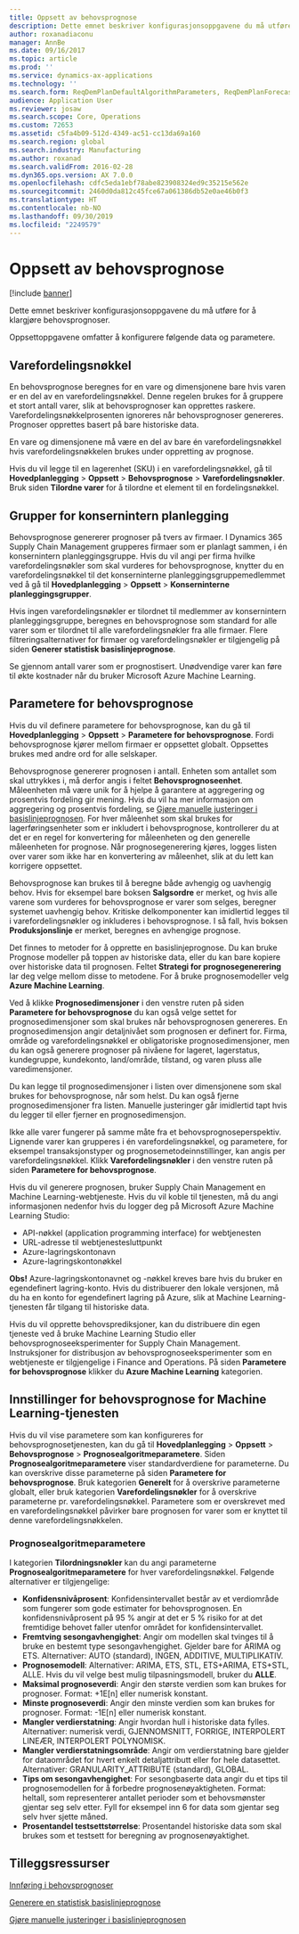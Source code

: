 ```yaml
---
title: Oppsett av behovsprognose
description: Dette emnet beskriver konfigurasjonsoppgavene du må utføre for å klargjøre behovsprognoser.
author: roxanadiaconu
manager: AnnBe
ms.date: 09/16/2017
ms.topic: article
ms.prod: ''
ms.service: dynamics-ax-applications
ms.technology: ''
ms.search.form: ReqDemPlanDefaultAlgorithmParameters, ReqDemPlanForecastParameters
audience: Application User
ms.reviewer: josaw
ms.search.scope: Core, Operations
ms.custom: 72653
ms.assetid: c5fa4b09-512d-4349-ac51-cc13da69a160
ms.search.region: global
ms.search.industry: Manufacturing
ms.author: roxanad
ms.search.validFrom: 2016-02-28
ms.dyn365.ops.version: AX 7.0.0
ms.openlocfilehash: cdfc5eda1ebf78abe823908324ed9c35215e562e
ms.sourcegitcommit: 2460d0da812c45fce67a061386db52e0ae46b0f3
ms.translationtype: HT
ms.contentlocale: nb-NO
ms.lasthandoff: 09/30/2019
ms.locfileid: "2249579"
---
```

# <a name="demand-forecasting-setup"></a>Oppsett av behovsprognose

[!include [banner](../includes/banner.md)]

Dette emnet beskriver konfigurasjonsoppgavene du må utføre for å klargjøre behovsprognoser.  

Oppsettoppgavene omfatter å konfigurere følgende data og parametere.

## <a name="item-allocation-key"></a>Varefordelingsnøkkel
En behovsprognose beregnes for en vare og dimensjonene bare hvis varen er en del av en varefordelingsnøkkel. Denne regelen brukes for å gruppere et stort antall varer, slik at behovsprognoser kan opprettes raskere. Varefordelingsnøkkelprosenten ignoreres når behovsprognoser genereres. Prognoser opprettes basert på bare historiske data. 

En vare og dimensjonene må være en del av bare én varefordelingsnøkkel hvis varefordelingsnøkkelen brukes under oppretting av prognose. 

Hvis du vil legge til en lagerenhet (SKU) i en varefordelingsnøkkel, gå til **Hovedplanlegging** &gt; **Oppsett** &gt; **Behovsprognose** &gt; **Varefordelingsnøkler**. Bruk siden **Tilordne varer** for å tilordne et element til en fordelingsnøkkel.

## <a name="intercompany-planning-groups"></a>Grupper for konsernintern planlegging
Behovsprognose genererer prognoser på tvers av firmaer. I Dynamics 365 Supply Chain Management grupperes firmaer som er planlagt sammen, i én konsernintern planleggingsgruppe. Hvis du vil angi per firma hvilke varefordelingsnøkler som skal vurderes for behovsprognose, knytter du en varefordelingsnøkkel til det konserninterne planleggingsgruppemedlemmet ved å gå til **Hovedplanlegging** &gt; **Oppsett** &gt; **Konserninterne planleggingsgrupper**. 

Hvis ingen varefordelingsnøkler er tilordnet til medlemmer av konsernintern planleggingsgruppe, beregnes en behovsprognose som standard for alle varer som er tilordnet til alle varefordelingsnøkler fra alle firmaer. Flere filtreringsalternativer for firmaer og varefordelingsnøkler er tilgjengelig på siden **Generer statistisk basislinjeprognose**. 

Se gjennom antall varer som er prognostisert. Unødvendige varer kan føre til økte kostnader når du bruker Microsoft Azure Machine Learning.

## <a name="demand-forecasting-parameters"></a>Parametere for behovsprognose
Hvis du vil definere parametere for behovsprognose, kan du gå til **Hovedplanlegging** &gt; **Oppsett** &gt; **Parametere for behovsprognose**. Fordi behovsprognose kjører mellom firmaer er oppsettet globalt. Oppsettes brukes med andre ord for alle selskaper. 

Behovsprognose genererer prognosen i antall. Enheten som antallet som skal uttrykkes i, må derfor angis i feltet **Behovsprognoseenhet**. Måleenheten må være unik for å hjelpe å garantere at aggregering og prosentvis fordeling gir mening. Hvis du vil ha mer informasjon om aggregering og prosentvis fordeling, se [Gjøre manuelle justeringer i basislinjeprognosen](manual-adjustments-baseline-forecast.md). For hver måleenhet som skal brukes for lagerføringsenheter som er inkludert i behovsprognose, kontrollerer du at det er en regel for konvertering for måleenheten og den generelle måleenheten for prognose. Når prognosegenerering kjøres, logges listen over varer som ikke har en konvertering av måleenhet, slik at du lett kan korrigere oppsettet. 

Behovsprognose kan brukes til å beregne både avhengig og uavhengig behov. Hvis for eksempel bare boksen **Salgsordre** er merket, og hvis alle varene som vurderes for behovsprognose er varer som selges, beregner systemet uavhengig behov. Kritiske delkomponenter kan imidlertid legges til i varefordelingsnøkler og inkluderes i behovsprognose. I så fall, hvis boksen **Produksjonslinje** er merket, beregnes en avhengige prognose. 

Det finnes to metoder for å opprette en basislinjeprognose. Du kan bruke Prognose modeller på toppen av historiske data, eller du kan bare kopiere over historiske data til prognosen. Feltet **Strategi for prognosegenerering** lar deg velge mellom disse to metodene. For å bruke prognosemodeller velg **Azure Machine Learning**. 

Ved å klikke **Prognosedimensjoner** i den venstre ruten på siden **Parametere for behovsprognose** du kan også velge settet for prognosedimensjoner som skal brukes når behovsprognosen genereres. En prognosedimensjon angir detaljnivået som prognosen er definert for. Firma, område og varefordelingsnøkkel er obligatoriske prognosedimensjoner, men du kan også generere prognoser på nivåene for lageret, lagerstatus, kundegruppe, kundekonto, land/område, tilstand, og varen pluss alle varedimensjoner. 

Du kan legge til prognosedimensjoner i listen over dimensjonene som skal brukes for behovsprognose, når som helst. Du kan også fjerne prognosedimensjoner fra listen. Manuelle justeringer går imidlertid tapt hvis du legger til eller fjerner en prognosedimensjon. 

Ikke alle varer fungerer på samme måte fra et behovsprognoseperspektiv. Lignende varer kan grupperes i én varefordelingsnøkkel, og parametere, for eksempel transaksjonstyper og prognosemetodeinnstillinger, kan angis per varefordelingsnøkkel. Klikk **Varefordelingsnøkler** i den venstre ruten på siden **Parametere for behovsprognose**. 

Hvis du vil generere prognosen, bruker Supply Chain Management en Machine Learning-webtjeneste. Hvis du vil koble til tjenesten, må du angi informasjonen nedenfor hvis du logger deg på Microsoft Azure Machine Learning Studio:

-   API-nøkkel (application programming interface) for webtjenesten
-   URL-adresse til webtjenestesluttpunkt
-   Azure-lagringskontonavn
-   Azure-lagringskontonøkkel

**Obs!** Azure-lagringskontonavnet og -nøkkel kreves bare hvis du bruker en egendefinert lagring-konto. Hvis du distribuerer den lokale versjonen, må du ha en konto for egendefinert lagring på Azure, slik at Machine Learning-tjenesten får tilgang til historiske data. 

Hvis du vil opprette behovsprediksjoner, kan du distribuere din egen tjeneste ved å bruke Machine Learning Studio eller behovsprognoseeksperimenter for Supply Chain Management. Instruksjoner for distribusjon av behovsprognoseeksperimenter som en webtjeneste er tilgjengelige i Finance and Operations. På siden **Parametere for behovsprognose** klikker du **Azure Machine Learning** kategorien.

## <a name="settings-for-the-demand-forecasting-machine-learning-service"></a>Innstillinger for behovsprognose for Machine Learning-tjenesten
Hvis du vil vise parametere som kan konfigureres for behovsprognosetjenesten, kan du gå til **Hovedplanlegging** &gt; **Oppsett** &gt; **Behovsprognose** &gt; **Prognosealgoritmeparametere**. Siden **Prognosealgoritmeparametere** viser standardverdiene for parameterne. Du kan overskrive disse parameterne på siden **Parametere for behovsprognose**. Bruk kategorien **Generelt** for å overskrive parameterne globalt, eller bruk kategorien **Varefordelingsnøkler** for å overskrive parameterne pr. varefordelingsnøkkel. Parametere som er overskrevet med en varefordelingsnøkkel påvirker bare prognosen for varer som er knyttet til denne varefordelingsnøkkelen.

### <a name="forecast-algorithm-parameters"></a>Prognosealgoritmeparametere

I kategorien **Tilordningsnøkler** kan du angi parameterne **Prognosealgoritmeparametere** for hver varefordelingsnøkkel. Følgende alternativer er tilgjengelige:
- **Konfidensnivåprosent**: Konfidensintervallet består av et verdiområde som fungerer som gode estimater for behovsprognosen. En konfidensnivåprosent på 95 % angir at det er 5 % risiko for at det fremtidige behovet faller utenfor området for konfidensintervallet.
- **Fremtving sesongavhengighet**: Angir om modellen skal tvinges til å bruke en bestemt type sesongavhengighet. Gjelder bare for ARIMA og ETS. Alternativer: AUTO (standard), INGEN, ADDITIVE, MULTIPLIKATIV.
- **Prognosemodell**: Alternativer: ARIMA, ETS, STL, ETS+ARIMA, ETS+STL, ALLE. Hvis du vil velge best mulig tilpasningsmodell, bruker du **ALLE**.
- **Maksimal prognoseverdi**: Angir den største verdien som kan brukes for prognoser. Format: +1E[n] eller numerisk konstant.
- **Minste prognoseverdi**: Angir den minste verdien som kan brukes for prognoser. Format: -1E[n] eller numerisk konstant.
- **Mangler verdierstatning**: Angir hvordan hull i historiske data fylles. Alternativer: numerisk verdi, GJENNOMSNITT, FORRIGE, INTERPOLERT LINEÆR, INTERPOLERT POLYNOMISK.
- **Mangler verdierstatningsområde**: Angir om verdierstatning bare gjelder for dataområdet for hvert enkelt detaljattributt eller for hele datasettet. Alternativer: GRANULARITY_ATTRIBUTE (standard), GLOBAL.
- **Tips om sesongavhengighet**: For sesongbaserte data angir du et tips til prognosemodellen for å forbedre prognosenøyaktigheten. Format: heltall, som representerer antallet perioder som et behovsmønster gjentar seg selv etter. Fyll for eksempel inn 6 for data som gjentar seg selv hver sjette måned.
- **Prosentandel testsettstørrelse**: Prosentandel historiske data som skal brukes som et testsett for beregning av prognosenøyaktighet. 

<a name="additional-resources"></a>Tilleggsressurser
--------

[Innføring i behovsprognoser](introduction-demand-forecasting.md)

[Generere en statistisk basislinjeprognose](generate-statistical-baseline-forecast.md)

[Gjøre manuelle justeringer i basislinjeprognosen](manual-adjustments-baseline-forecast.md)



